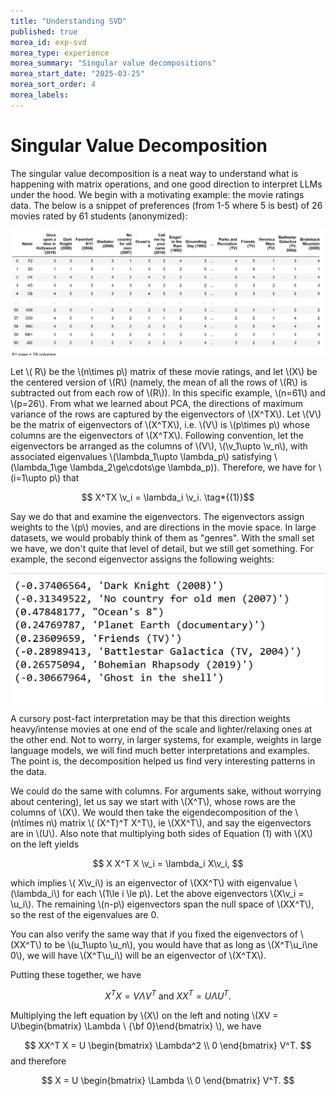 ```yaml
---
title: "Understanding SVD"
published: true
morea_id: exp-svd
morea_type: experience
morea_summary: "Singular value decompositions"
morea_start_date: "2025-03-25"
morea_sort_order: 4
morea_labels:
---
```


# Singular Value Decomposition

The singular value decomposition is a neat way to understand what is happening with matrix operations, and one good direction to interpret LLMs under the hood. We begin with a motivating example: the movie ratings data. The below is a snippet of preferences (from 1-5 where 5 is best) of 26 movies rated by 61 students (anonymized):

![Movie ratings](./movieprefs.png)

Let \\( R\\) be the \\(n\times p\\) matrix of these movie ratings, and let \\(X\\) be the centered version of \\(R\\) (namely, the mean of all the rows of \\(R\\) is subtracted out from each row of \\(R\\)). In this specific example, \\(n=61\\) and \\(p=26\\). From what we learned about PCA, the directions of maximum variance of the rows are captured by the eigenvectors of \\(X^TX\\). Let \\(V\\) be the matrix of eigenvectors of \\(X^TX\\), i.e. \\(V\\) is \\(p\times p\\) whose columns are the eigenvectors of \\(X^TX\\). Following convention, let the eigenvectors be arranged as the columns of \\(V\\), \\(\v_1\upto \v_n\\), with associated eigenvalues \\(\lambda_1\upto \lambda_p\\) satisfying \\(\lambda_1\ge \lambda_2\ge\cdots\ge \lambda_p\)). Therefore, we have for \\(i=1\upto p\\) that

$$ X^TX \v_i = \lambda_i \v_i. \tag*{(1)}$$

Say we do that and examine the eigenvectors. The eigenvectors assign
weights to the \\(p\\) movies, and are directions in the movie
space. In large datasets, we would probably think of them as "genres". With the
small set we have, we don't quite that level of detail, but we still get something. For example, the second eigenvector assigns the following weights:

![Weights for movies](./secondeig.png)

A cursory post-fact interpretation may be that this direction weights heavy/intense movies at one end of the scale and lighter/relaxing ones at the other end. Not to worry, in larger systems, for example, weights in large language models, we will find much better interpretations and examples. The point is, the decomposition helped us find very interesting patterns in the data.

We could do the same with columns. For arguments sake, without worrying about
centering), let us say we start with \\(X^T\\), whose rows are the columns of \\(X\\). We would then take the eigendecomposition of the \\(n\times n\\) matrix \\( (X^T)^T X^T\\), ie \\(XX^T\\), and say the eigenvectors are in \\(U\\). Also note that multiplying both sides of Equation (1) with \\(X\\) on the left yields

$$ X X^T X \v_i = \lambda_i X\v_i, $$

which implies \\( X\v_i\\) is an eigenvector of \\(XX^T\\) with
eigenvalue \\(\lambda_i\\) for each \\(1\le i \le p\\).  Let the above
eigenvectors \\(X\v_i = \u_i\\). The remaining \\(n-p\\) eigenvectors
span the null space of \\(XX^T\\), so the rest of the eigenvalues are
0.

You can also verify the same way that if you fixed the eigenvectors of \\(XX^T\\) to be \\(u_1\upto \u_n\\), you would have that as long as \\(X^T\u_i\ne 0\\), we will have \\(X^T\u_i\\) will be an eigenvector of \\(X^TX\\). 

Putting these together, we have

$$ X^T X = V \Lambda V^T \text{ and } XX^T = U \Lambda U^T.$$

Multiplying the left equation by \\(X\\) on the left and noting \\(XV = U\begin{bmatrix} \Lambda \\ {\bf 0}\end{bmatrix} \\), we have

$$ XX^T X = U \begin{bmatrix} \Lambda^2 \\ 0 \end{bmatrix} V^T. $$
and therefore

$$ X = U \begin{bmatrix} \Lambda \\ 0 \end{bmatrix} V^T. $$

